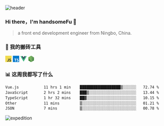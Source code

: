 ![header](https://raw.githubusercontent.com/fzq1998/fzq1998/master/header.png)

### Hi there，I'm handsomeFu 👋

> a front end development engineer from Ningbo, China.

### 🔧 我的搬砖工具
<code><img height="20" src="https://raw.githubusercontent.com/github/explore/80688e429a7d4ef2fca1e82350fe8e3517d3494d/topics/javascript/javascript.png" alt="javascript"></code>
<code><img height="20" src="https://raw.githubusercontent.com/github/explore/80688e429a7d4ef2fca1e82350fe8e3517d3494d/topics/typescript/typescript.png" alt="typescript"></code>
<code><img height="20" src="https://raw.githubusercontent.com/github/explore/80688e429a7d4ef2fca1e82350fe8e3517d3494d/topics/vue/vue.png" alt="vue"></code>
<code><img height="20" src="https://raw.githubusercontent.com/github/explore/80688e429a7d4ef2fca1e82350fe8e3517d3494d/topics/nodejs/nodejs.png" alt="nodejs"></code>



### 📊 这周我都写了什么
<!--START_SECTION:waka-->

```txt
Vue.js           11 hrs 1 min    ██████████████████▒░░░░░░   72.74 %
JavaScript       2 hrs 2 mins    ███▒░░░░░░░░░░░░░░░░░░░░░   13.44 %
TypeScript       1 hr 32 mins    ██▓░░░░░░░░░░░░░░░░░░░░░░   10.15 %
Other            11 mins         ▒░░░░░░░░░░░░░░░░░░░░░░░░   01.21 %
JSON             7 mins          ▒░░░░░░░░░░░░░░░░░░░░░░░░   00.78 %
```

<!--END_SECTION:waka-->


![expedition](https://raw.githubusercontent.com/fzq1998/fzq1998/master/expedition.gif)

